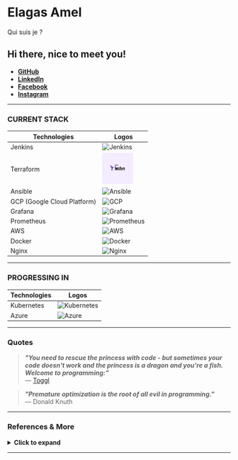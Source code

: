 # Elagas Amel
Qui suis je ?
## Hi there, nice to meet you!

- **[GitHub](https://github.com/Elagasamel)**
- **[LinkedIn](https://www.linkedin.com/in/elagas-amel/)**
- **[Facebook](https://www.facebook.com/lagas.amel)**
- **[Instagram](https://www.instagram.com/el__emel/)**

---

### **CURRENT STACK**
| **Technologies** | **Logos** |
|------------------|-----------|
| Jenkins          | <img src="https://miro.medium.com/max/1600/1*LOFbTP2SxXcFpM_qTsUSuw.png" alt="Jenkins" width="70" height="70" /> |
| Terraform        | <img src="https://raw.githubusercontent.com/hashicorp/terraform-website/master/content/source/assets/images/og-image.png" alt="Terraform" width="70" height="70" /> |
| Ansible          | <img src="https://upload.wikimedia.org/wikipedia/commons/2/24/Ansible_logo.svg" alt="Ansible" width="70" height="70" /> |
| GCP (Google Cloud Platform) | <img src="https://cloud.google.com/static/images/shared/icons/cloud-logo.svg" alt="GCP" width="70" height="70" /> |
| Grafana          | <img src="https://upload.wikimedia.org/wikipedia/commons/3/3b/Grafana_icon.svg" alt="Grafana" width="70" height="70" /> |
| Prometheus       | <img src="https://upload.wikimedia.org/wikipedia/commons/3/38/Prometheus_software_logo.svg" alt="Prometheus" width="70" height="70" /> |
| AWS              | <img src="https://a0.awsstatic.com/libra-css/images/logos/aws_logo_smile_1200x630.png" alt="AWS" width="70" height="70" /> |
| Docker           | <img src="https://upload.wikimedia.org/wikipedia/commons/4/4e/Docker_%28container_engine%29_logo.svg" alt="Docker" width="70" height="70" /> |
| Nginx            | <img src="https://upload.wikimedia.org/wikipedia/commons/c/c5/Nginx_logo.svg" alt="Nginx" width="70" height="70" /> |

---

### **PROGRESSING IN**
| **Technologies** | **Logos** |
|------------------|-----------|
| Kubernetes       | <img src="https://upload.wikimedia.org/wikipedia/commons/3/39/Kubernetes_logo_without_workmark.svg" alt="Kubernetes" width="70" height="70" /> |
| Azure            | <img src="https://upload.wikimedia.org/wikipedia/commons/f/fa/Microsoft_Azure.svg" alt="Azure" width="70" height="70" /> |

---

### **Quotes**
> ***"You need to rescue the princess with code - but sometimes your code doesn't work and the princess is a dragon and you're a fish. Welcome to programming:"***  
> — [Toggl](https://toggl.com/programming-princess/)

> ***"Premature optimization is the root of all evil in programming."***  
> — Donald Knuth

---

### **References & More**
<details>
  <summary><strong>Click to expand</strong></summary>

  #### References:
  - [Pixabay](https://pixabay.com/photos/abstract-art-modern-art-design-1245745/)
  - [Giphy](https://giphy.com/gifs/pixels-github-commit-26u4nJPf0JtQPdStq)
  - [Toggl](https://toggl.com/programming-princess/)
  - [GitHub Readme Stats](https://github.com/anuraghazra/github-readme-stats)
  - [Devicon](https://devicon.dev/)
  - [Iconfinder](https://www.iconfinder.com/)

  #### Tech Stack Logo References:
  - [Terraform](https://www.terraform.io/)
  - [Azure](https://azure.microsoft.com/)
  - [Jenkins](https://www.jenkins.io/)
  - [Ansible](https://www.ansible.com/)
  - [GCP](https://cloud.google.com/)
  - [Grafana](https://grafana.com/)
  - [Prometheus](https://prometheus.io/)
  - [AWS](https://aws.amazon.com/)
  - [Docker](https://www.docker.com/)
  - [Nginx](https://www.nginx.com/)
  - [Kubernetes](https://kubernetes.io/)

  <img src="https://media.giphy.com/media/26u4nJPf0JtQPdStq/giphy.gif" alt="example temporary" width="480" height="184" />
</details>

---

<!--
👋 😃
**elagas-amel/elagas-amel** is a ✨ _special_ ✨ repository because its `README.md` (this file) appears on your GitHub profile.

Here are some ideas to get you started:
- 🔭 I’m currently working on ...
- 🌱 I’m currently learning ...
- 👯 I’m looking to collaborate on ...
- 🤔 I’m looking for help with ...
- 💬 Ask me about ...
- 📫 How to reach me: ...
- 😄 Pronouns: ...
- ⚡ Fun fact: ...
-->
